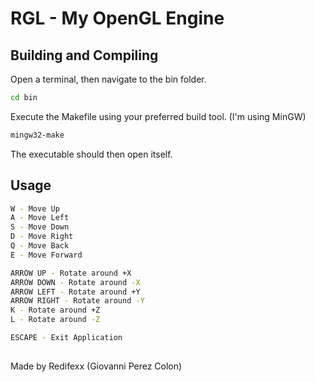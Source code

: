# RGL - My OpenGL Engine



## Building and Compiling
Open a terminal, then navigate to the bin folder.

```bash
cd bin
```

Execute the Makefile using your preferred build tool. (I'm using MinGW)
```bash
mingw32-make
```
The executable should then open itself.

## Usage
```bash
W - Move Up
A - Move Left
S - Move Down
D - Move Right
Q - Move Back
E - Move Forward

ARROW UP - Rotate around +X
ARROW DOWN - Rotate around -X
ARROW LEFT - Rotate around +Y
ARROW RIGHT - Rotate around -Y
K - Rotate around +Z
L - Rotate around -Z

ESCAPE - Exit Application
```
##
Made by Redifexx (Giovanni Perez Colon)
